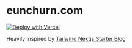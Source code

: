 # eunchurn.com

[![Deploy with Vercel](https://vercel.com/button)](https://vercel.com/new/clone?repository-url=https%3A%2F%2Fgithub.com%2Feunchurn%2Feunchurn.com)

Heavily inspired by [Tailwind Nextjs Starter Blog](https://github.com/timlrx/tailwind-nextjs-starter-blog)
